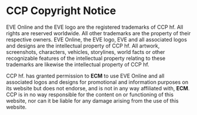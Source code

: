 # CCP Copyright Notice
EVE Online and the EVE logo are the registered trademarks of CCP hf. All rights are reserved worldwide. All other trademarks are the property of their respective owners. EVE Online, the EVE logo, EVE and all associated logos and designs are the intellectual property of CCP hf. All artwork, screenshots, characters, vehicles, storylines, world facts or other recognizable features of the intellectual property relating to these trademarks are likewise the intellectual property of CCP hf. 

CCP hf. has granted permission to **ECM** to use EVE Online and all associated logos and designs for promotional and information purposes on its website but does not endorse, and is not in any way affiliated with, **ECM**. CCP is in no way responsible for the content on or functioning of this website, nor can it be liable for any damage arising from the use of this website.
